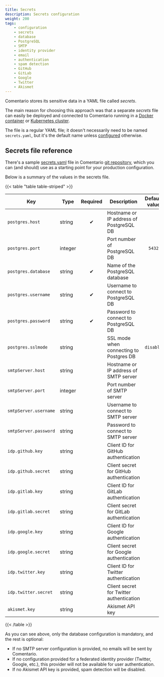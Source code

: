 ```yaml
---
title: Secrets
description: Secrets configuration
weight: 200
tags:
    - configuration
    - secrets
    - database
    - PostgreSQL
    - SMTP
    - identity provider
    - email
    - authentication
    - spam detection
    - GitHub
    - GitLab
    - Google
    - Twitter
    - Akismet
---
```


Comentario stores its sensitive data in a YAML file called *secrets*.

<!--more-->

The main reason for choosing this approach was that a separate *secrets* file can easily be deployed and connected to Comentario running in a [Docker container](/getting-started/installation/docker-image) or [Kubernetes cluster](/getting-started/installation/helm-chart).

The file is a regular YAML file; it doesn't necessarily need to be named `secrets.yaml`, but it's the default name unless [configured](server) otherwise.

## Secrets file reference

There's a sample [secrets.yaml](https://gitlab.com/comentario/comentario/-/blob/master/k8s/secrets.yaml) file in Comentario [git repository](/about/source-code), which you can (and should) use as a starting point for your production configuration.

Below is a summary of the values in the secrets file.

{{< table "table table-striped" >}}

| Key                   | Type    | Required | Description                              | Default value |
|-----------------------|---------|:--------:|------------------------------------------|:-------------:|
| `postgres.host`       | string  |    ✔     | Hostname or IP address of PostgreSQL DB  |               |
| `postgres.port`       | integer |          | Port number of PostgreSQL DB             |    `5432`     |
| `postgres.database`   | string  |    ✔     | Name of the PostgreSQL database          |               |
| `postgres.username`   | string  |    ✔     | Username to connect to PostgreSQL DB     |               |
| `postgres.password`   | string  |    ✔     | Password to connect to PostgreSQL DB     |               |
| `postgres.sslmode`    | string  |          | SSL mode when connecting to Postgres DB  |   `disable`   |
| `smtpServer.host`     | string  |          | Hostname or IP address of SMTP server    |               |
| `smtpServer.port`     | integer |          | Port number of SMTP server               |               |
| `smtpServer.username` | string  |          | Username to connect to SMTP server       |               |
| `smtpServer.password` | string  |          | Password to connect to SMTP server       |               |
| `idp.github.key`      | string  |          | Client ID for GitHub authentication      |               |
| `idp.github.secret`   | string  |          | Client secret for GitHub authentication  |               |
| `idp.gitlab.key`      | string  |          | Client ID for GitLab authentication      |               |
| `idp.gitlab.secret`   | string  |          | Client secret for GitLab authentication  |               |
| `idp.google.key`      | string  |          | Client ID for Google authentication      |               |
| `idp.google.secret`   | string  |          | Client secret for Google authentication  |               |
| `idp.twitter.key`     | string  |          | Client ID for Twitter authentication     |               |
| `idp.twitter.secret`  | string  |          | Client secret for Twitter authentication |               |
| `akismet.key`         | string  |          | Akismet API key                          |               |
{{< /table >}}

As you can see above, only the database configuration is mandatory, and the rest is optional:

* If no SMTP server configuration is provided, no emails will be sent by Comentario.
* If no configuration provided for a federated identity provider (Twitter, Google, etc.), this provider will not be available for user authentication.
* If no Akismet API key is provided, spam detection will be disabled.
